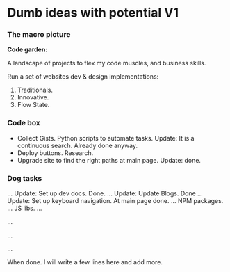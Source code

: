 # Dumb ideas with potential V1

### The macro picture
**Code garden:** 

A landscape of projects to flex my code muscles, and business skills.


Run a set of websites dev & design implementations:

1. Traditionals.
2. Innovative.
3. Flow State.



### Code box

- Collect Gists. Python scripts to automate tasks. Update: It is a continuous search. Already done anyway.
- Deploy buttons. Research.
- Upgrade site to find the right paths at main page. Update: done.


### Dog tasks


...
Update: Set up dev docs. Done.
...
Update: Update Blogs. Done
...
Update: Set up keyboard navigation. At main page done.
...
NPM packages.
...
JS libs.
...

...

...

...


When done. I will write a few lines here and add more.